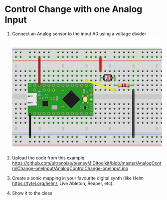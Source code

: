 # Control Change with one Analog Input

1) Connect an Analog sensor to the input A0 using a voltage divider
![alt text](teensy-ldr.png)
2) Upload the code from this example: https://github.com/ultranoise/teensyMIDItoolkit/blob/master/AnalogControlChange-oneInput/AnalogControlChange-oneInput.ino

3) Create a sonic mapping in your favourite digital synth (like Helm https://tytel.org/helm/, Live Ableton, Reaper, etc).

4) Show it to the class
